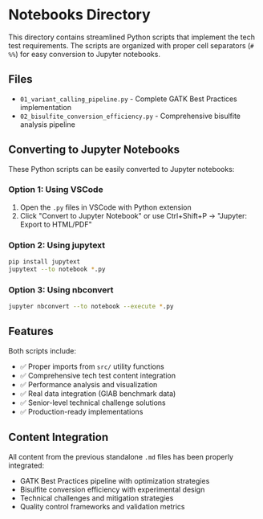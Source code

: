 # Notebooks Directory

This directory contains streamlined Python scripts that implement the tech test requirements. The scripts are organized with proper cell separators (`# %%`) for easy conversion to Jupyter notebooks.

## Files

- `01_variant_calling_pipeline.py` - Complete GATK Best Practices implementation
- `02_bisulfite_conversion_efficiency.py` - Comprehensive bisulfite analysis pipeline

## Converting to Jupyter Notebooks

These Python scripts can be easily converted to Jupyter notebooks:

### Option 1: Using VSCode
1. Open the `.py` files in VSCode with Python extension
2. Click "Convert to Jupyter Notebook" or use Ctrl+Shift+P → "Jupyter: Export to HTML/PDF"

### Option 2: Using jupytext
```bash
pip install jupytext
jupytext --to notebook *.py
```

### Option 3: Using nbconvert
```bash
jupyter nbconvert --to notebook --execute *.py
```

## Features

Both scripts include:
- ✅ Proper imports from `src/` utility functions  
- ✅ Comprehensive tech test content integration
- ✅ Performance analysis and visualization
- ✅ Real data integration (GIAB benchmark data)
- ✅ Senior-level technical challenge solutions
- ✅ Production-ready implementations

## Content Integration

All content from the previous standalone `.md` files has been properly integrated:
- GATK Best Practices pipeline with optimization strategies
- Bisulfite conversion efficiency with experimental design
- Technical challenges and mitigation strategies
- Quality control frameworks and validation metrics

